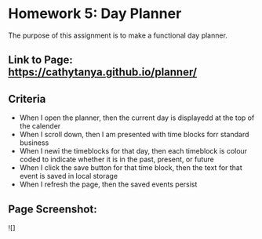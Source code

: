 # Homework 5: Day Planner

The purpose of this assignment is to make a functional day planner.

## Link to Page: https://cathytanya.github.io/planner/

## Criteria

- When I open the planner, then the current day is displayedd at the top of the calender  
- When I scroll down, then I am presented with time blocks forr standard business  
- When I newi the timeblocks for that day, then each timeblock is colour coded to indicate whether it is in the past, present, or future
- When I click the save button for that time block, then the text for that event is saved in local storage
- When I refresh the page, then the saved events persist

## Page Screenshot:
![]
 
